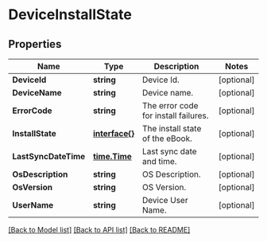 # DeviceInstallState

## Properties

Name | Type | Description | Notes
------------ | ------------- | ------------- | -------------
**DeviceId** | **string** | Device Id. | [optional] 
**DeviceName** | **string** | Device name. | [optional] 
**ErrorCode** | **string** | The error code for install failures. | [optional] 
**InstallState** | [**interface{}**](.md) | The install state of the eBook. | [optional] 
**LastSyncDateTime** | [**time.Time**](time.Time.md) | Last sync date and time. | [optional] 
**OsDescription** | **string** | OS Description. | [optional] 
**OsVersion** | **string** | OS Version. | [optional] 
**UserName** | **string** | Device User Name. | [optional] 

[[Back to Model list]](../README.md#documentation-for-models) [[Back to API list]](../README.md#documentation-for-api-endpoints) [[Back to README]](../README.md)


